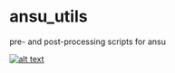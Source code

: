 ansu_utils
==========

pre- and post-processing scripts for ansu


[![alt text](http://www.hoitaus.com/track/track.png "tracking")](http://www.hoitaus.com/track/track.png)
